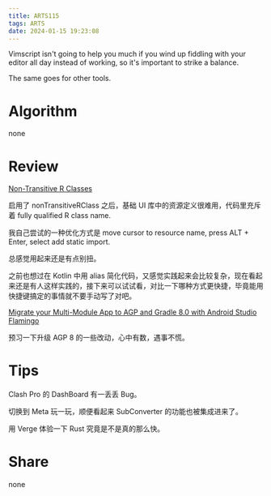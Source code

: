 ```yaml
---
title: ARTS115
tags: ARTS
date: 2024-01-15 19:23:08
---
```


Vimscript isn't going to help you much if you wind up fiddling with your editor all day instead of working, so it's important to strike a balance.

The same goes for other tools.


<!--more-->

# Algorithm

none

# Review

[Non-Transitive R Classes](https://dev.to/subbramanil/non-transitive-r-classes-4jp6)

启用了 nonTransitiveRClass 之后，基础 UI 库中的资源定义很难用，代码里充斥着 fully qualified R class name.

我自己尝试的一种优化方式是 move cursor to resource name, press ALT + Enter, select add static import.

总感觉用起来还是有点别扭。

之前也想过在 Kotlin 中用 alias 简化代码，又感觉实践起来会比较复杂，现在看起来还是有人这样实践的，接下来可以试试看，对比一下哪种方式更快捷，毕竟能用快捷键搞定的事情就不要手动写了对吧。

[Migrate your Multi-Module App to AGP and Gradle 8.0 with Android Studio Flamingo](https://medium.com/@bhavnathacker14/migrate-your-multi-module-app-to-agp-and-gradle-8-0-with-android-studio-flamingo-d558e4621aaf)

预习一下升级 AGP 8 的一些改动，心中有数，遇事不慌。

# Tips

Clash Pro 的 DashBoard 有一丢丢 Bug。

切换到 Meta 玩一玩，顺便看起来 SubConverter 的功能也被集成进来了。

用 Verge 体验一下 Rust 究竟是不是真的那么快。

# Share

none
